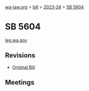 [wa-law.org](/) > [bill](/bill/) > [2023-24](/bill/2023-24/) > [SB 5604](/bill/2023-24/sb/5604/)

# SB 5604
[leg.wa.gov](https://app.leg.wa.gov/billsummary?BillNumber=5604&Year=2023&Initiative=false)

## Revisions
* [Original Bill](1/)

## Meetings